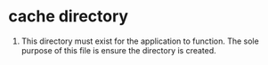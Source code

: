 # cache directory
1. This directory must exist for the application to function. The sole purpose of this file is ensure the directory is created.
